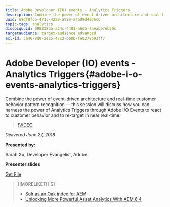 ```yaml
---
title: Adobe Developer (IO) events - Analytics Triggers
description: Combine the power of event-driven architecture and real-time customer behavior pattern recognition - this session discusses how you can harness the power of Analytics Triggers through Adobe Developer (Adobe I/O) Events to react to customer behavior and to re-target in near real-time.
uuid: 69df8fcb-4713-42a9-a986-a4ad9d4e36c6
topic-tags: analytics
discoiquuid: 0982386a-a34c-4401-a6d5-7aeabe7eb50c
targetaudience: target-audience advanced
exl-id: 3a4078d0-2e25-47c2-bb8b-fe0278b93ff7
---
```

# Adobe Developer (IO) events - Analytics Triggers{#adobe-i-o-events-analytics-triggers}

Combine the power of event-driven architecture and real-time customer behavior pattern recognition — this session will discuss how you can harness the power of Analytics Triggers through Adobe I/O Events to react to customer behavior and to re-target in near real-time.

>[!VIDEO](https://video.tv.adobe.com/v/22809/?quality=9)

*Delivered June 27, 2018*

**Presented by:**

Sarah Xu, Developer Evangelist, Adobe

**Presenter slides**

[Get File](assets/gems+6+27+18+adobe+io+analytics+triggers.pdf)

<!--
[Get back to the Overview](https://helpx.adobe.com/experience-manager/kt/eseminars/gems/aem-index.html)
-->

>[!MORELIKETHIS]
>
>* [Solr as an Oak index for AEM](solr-as-an-oak-index-for-aem.md)
>* [Unlocking More Powerful Asset Analytics With AEM 6.4](https://helpx.adobe.com/experience-manager/kt/eseminars/experience-insider/exp-asset-analytics-64.html)

<!-- this link is broken: >* [Getting the most out of digital interactions with AEM and Analytics](https://helpx.adobe.com/experience-manager/kt/eseminars/ask-the-expert/aem-getting-the-most-out-of-digital-interactions-with-aem-and-analytics.html) 
-->
